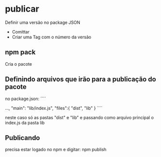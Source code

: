 # publicar
Definir uma versão no package JSON

* Comittar
* Criar uma Tag com o número da versão

## npm pack
Cria o pacote

## Definindo arquivos que irão para a publicação do pacote

no package.json:
´´´´

...,
"main": "lib/index.js",
"files":{
  "dist",
  "lib"
}
´´´´

neste caso só as pastas "dist" e "lib" e passando como arquivo principal
o index.js da pasta lib

## Publicando
precisa estar logado no npm e digitar:
npm publish
